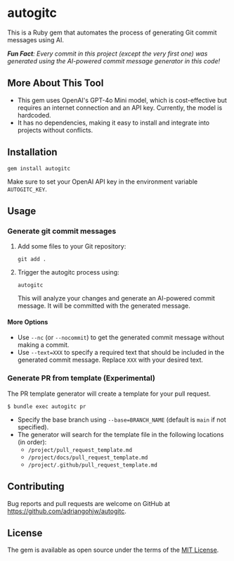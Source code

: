 # autogitc

This is a Ruby gem that automates the process of generating Git commit messages using AI.

<i><b>Fun Fact</b>: Every commit in this project (except the very first one) was generated using the AI-powered commit message generator in this code!</i>

## More About This Tool

- This gem uses OpenAI's GPT-4o Mini model, which is cost-effective but requires an internet connection and an API key. Currently, the model is hardcoded.
- It has no dependencies, making it easy to install and integrate into projects without conflicts.

## Installation

```
gem install autogitc
```

Make sure to set your OpenAI API key in the environment variable `AUTOGITC_KEY`.

## Usage

### Generate git commit messages

1. Add some files to your Git repository:

   ```
   git add .
   ```

2. Trigger the autogitc process using:

   ```
   autogitc
   ```

   This will analyze your changes and generate an AI-powered commit message. It will be committed with the generated message.

#### More Options

- Use `--nc` (or `--nocommit`) to get the generated commit message without making a commit.
- Use `--text=XXX` to specify a required text that should be included in the generated commit message. Replace `XXX` with your desired text.

### Generate PR from template (Experimental)

The PR template generator will create a template for your pull request.

```
$ bundle exec autogitc pr
```

- Specify the base branch using `--base=BRANCH_NAME` (default is `main` if not specified).
- The generator will search for the template file in the following locations (in order):
  - `/project/pull_request_template.md`
  - `/project/docs/pull_request_template.md`
  - `/project/.github/pull_request_template.md`

## Contributing

Bug reports and pull requests are welcome on GitHub at https://github.com/adriangohjw/autogitc.

## License

The gem is available as open source under the terms of the [MIT License](https://opensource.org/licenses/MIT).
